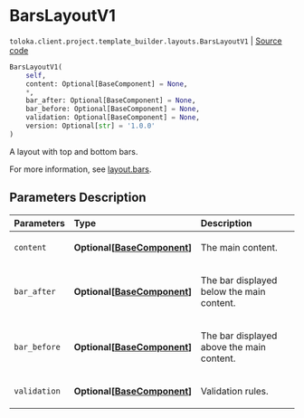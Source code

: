 # BarsLayoutV1
`toloka.client.project.template_builder.layouts.BarsLayoutV1` | [Source code](https://github.com/Toloka/toloka-kit/blob/v1.2.2/src/client/project/template_builder/layouts.py#L39)

```python
BarsLayoutV1(
    self,
    content: Optional[BaseComponent] = None,
    *,
    bar_after: Optional[BaseComponent] = None,
    bar_before: Optional[BaseComponent] = None,
    validation: Optional[BaseComponent] = None,
    version: Optional[str] = '1.0.0'
)
```

A layout with top and bottom bars.


For more information, see [layout.bars](https://toloka.ai/docs/template-builder/reference/layout.bars).

## Parameters Description

| Parameters | Type | Description |
| :----------| :----| :-----------|
`content`|**Optional\[[BaseComponent](toloka.client.project.template_builder.base.BaseComponent.md)\]**|<p>The main content.</p>
`bar_after`|**Optional\[[BaseComponent](toloka.client.project.template_builder.base.BaseComponent.md)\]**|<p>The bar displayed below the main content.</p>
`bar_before`|**Optional\[[BaseComponent](toloka.client.project.template_builder.base.BaseComponent.md)\]**|<p>The bar displayed above the main content.</p>
`validation`|**Optional\[[BaseComponent](toloka.client.project.template_builder.base.BaseComponent.md)\]**|<p>Validation rules.</p>
